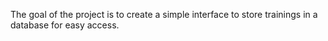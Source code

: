 The goal of the project is to create a simple interface to store trainings in a database for easy access.
